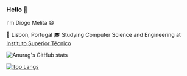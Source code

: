 ### Hello 👋
I'm Diogo Melita 😄

📌 Lisbon, Portugal
🎓 Studying Computer Science and Engineering at [Instituto Superior Técnico](https://tecnico.ulisboa.pt/pt/)

![Anurag's GitHub stats](https://github-readme-stats.vercel.app/api?username=d-melita&show_icons=true&theme=vision-friendly-dark)

[![Top Langs](https://github-readme-stats.vercel.app/api/top-langs/?username=d-melita&layout=compact)](https://github.com/anuraghazra/github-readme-stats)



<!--
**d-melita/D-Melita** is a ✨ _special_ ✨ repository because its `README.md` (this file) appears on your GitHub profile.

Here are some ideas to get you started:

- 🔭 I’m currently working on ...
- 🌱 I’m currently learning ...
- 👯 I’m looking to collaborate on ...
- 🤔 I’m looking for help with ...
- 💬 Ask me about ...
- 📫 How to reach me: ...
- 😄 Pronouns: ...
- ⚡ Fun fact: ...
-->
